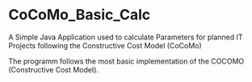 # CoCoMo_Basic_Calc
A Simple Java Application used to calculate Parameters for planned IT Projects following the Constructive Cost Model (CoCoMo)

The programm follows the most basic implementation of the COCOMO (Constructive Cost Model). 
